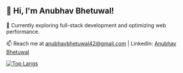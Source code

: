 ## 👋 Hi, I'm Anubhav Bhetuwal!

🌱 Currently exploring full-stack development and optimizing web performance.

📫 Reach me at anubhavbhetuwal42@gmail.com | LinkedIn: [Anubhav Bhetuwal](https://www.linkedin.com/in/anubhav-bhetuwal/)

 [![Top Langs](https://github-readme-stats.vercel.app/api/top-langs/?username=abhetu&layout=donut)](https://github.com/abhetu/github-readme-stats)
